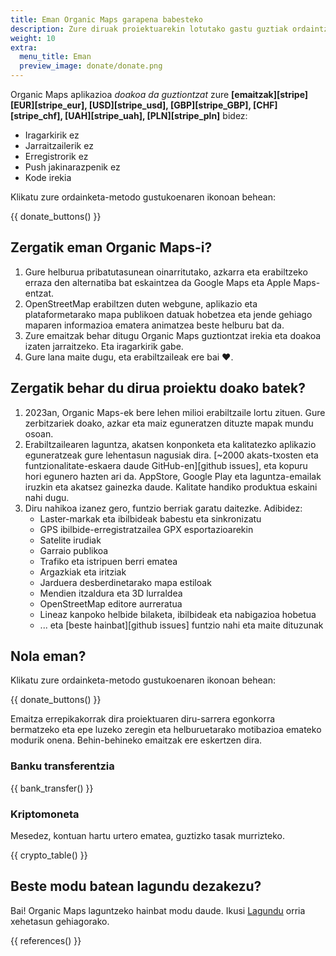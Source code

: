 ```yaml
---
title: Eman Organic Maps garapena babesteko
description: Zure diruak proiektuarekin lotutako gastu guztiak ordaintzen ditu eta Organic Maps hobetzeko motibazioa ematen digu.
weight: 10
extra:
  menu_title: Eman
  preview_image: donate/donate.png
---
```


Organic Maps aplikazioa _doakoa da guztiontzat_ zure **[emaitzak][stripe]** **[EUR][stripe_eur], [USD][stripe_usd], [GBP][stripe_GBP], [CHF][stripe_chf], [UAH][stripe_uah], [PLN][stripe_pln]** bidez:

- Iragarkirik ez
- Jarraitzailerik ez
- Erregistrorik ez
- Push jakinarazpenik ez
- Kode irekia

Klikatu zure ordainketa-metodo gustukoenaren ikonoan behean:

{{ donate_buttons() }}

## Zergatik eman Organic Maps-i?

1. Gure helburua pribatutasunean oinarritutako, azkarra eta erabiltzeko erraza den alternatiba bat eskaintzea da Google Maps eta Apple Maps-entzat.
2. OpenStreetMap erabiltzen duten webgune, aplikazio eta plataformetarako mapa publikoen datuak hobetzea eta jende gehiago maparen informazioa ematera animatzea beste helburu bat da.
3. Zure emaitzak behar ditugu Organic Maps guztiontzat irekia eta doakoa izaten jarraitzeko.
   Eta iragarkirik gabe.
4. Gure lana maite dugu, eta erabiltzaileak ere bai ❤️.

## Zergatik behar du dirua proiektu doako batek?

1. 2023an, Organic Maps-ek bere lehen milioi erabiltzaile lortu zituen.
   Gure zerbitzariek doako, azkar eta maiz eguneratzen dituzte mapak mundu osoan.
2. Erabiltzailearen laguntza, akatsen konponketa eta kalitatezko aplikazio eguneratzeak gure lehentasun nagusiak dira.
   [~2000 akats-txosten eta funtzionalitate-eskaera daude GitHub-en][github issues], eta kopuru hori egunero hazten ari da.
   AppStore, Google Play eta laguntza-emailak iruzkin eta akatsez gainezka daude. Kalitate handiko produktua eskaini nahi dugu.
3. Diru nahikoa izanez gero, funtzio berriak garatu daitezke. Adibidez:
   - Laster-markak eta ibilbideak babestu eta sinkronizatu
   - GPS ibilbide-erregistratzailea GPX esportazioarekin
   - Satelite irudiak
   - Garraio publikoa
   - Trafiko eta istripuen berri ematea
   - Argazkiak eta iritziak
   - Jarduera desberdinetarako mapa estiloak
   - Mendien itzaldura eta 3D lurraldea
   - OpenStreetMap editore aurreratua
   - Lineaz kanpoko helbide bilaketa, ibilbideak eta nabigazioa hobetua
   - ... eta [beste hainbat][github issues] funtzio nahi eta maite dituzunak

## Nola eman?

Klikatu zure ordainketa-metodo gustukoenaren ikonoan behean:

{{ donate_buttons() }}

Emaitza errepikakorrak dira proiektuaren diru-sarrera egonkorra bermatzeko eta epe luzeko zeregin eta helburuetarako motibazioa emateko modurik onena. Behin-behineko emaitzak ere eskertzen dira.

### Banku transferentzia

{{ bank_transfer() }}

### Kriptomoneta

Mesedez, kontuan hartu urtero ematea, guztizko tasak murrizteko.

{{ crypto_table() }}

## Beste modu batean lagundu dezakezu?

Bai! Organic Maps laguntzeko hainbat modu daude. Ikusi [Lagundu](@/contribute/index.md) orria xehetasun gehiagorako.

{{ references() }}
